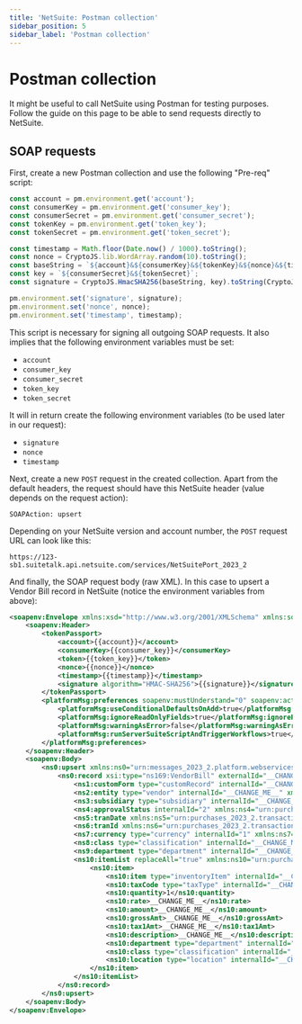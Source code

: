 ```yaml
---
title: 'NetSuite: Postman collection'
sidebar_position: 5
sidebar_label: 'Postman collection'
---
```


# Postman collection

It might be useful to call NetSuite using Postman for testing purposes. Follow the guide on this page to be able to send requests directly to NetSuite.

## SOAP requests

First, create a new Postman collection and use the following "Pre-req" script:

```js
const account = pm.environment.get('account');
const consumerKey = pm.environment.get('consumer_key');
const consumerSecret = pm.environment.get('consumer_secret');
const tokenKey = pm.environment.get('token_key');
const tokenSecret = pm.environment.get('token_secret');

const timestamp = Math.floor(Date.now() / 1000).toString();
const nonce = CryptoJS.lib.WordArray.random(10).toString();
const baseString = `${account}&${consumerKey}&${tokenKey}&${nonce}&${timestamp}`;
const key = `${consumerSecret}&${tokenSecret}`;
const signature = CryptoJS.HmacSHA256(baseString, key).toString(CryptoJS.enc.Base64);

pm.environment.set('signature', signature);
pm.environment.set('nonce', nonce);
pm.environment.set('timestamp', timestamp);
```

This script is necessary for signing all outgoing SOAP requests. It also implies that the following environment variables must be set:

- `account`
- `consumer_key`
- `consumer_secret`
- `token_key`
- `token_secret`

It will in return create the following environment variables (to be used later in our request):

- `signature`
- `nonce`
- `timestamp`

Next, create a new `POST` request in the created collection. Apart from the default headers, the request should have this NetSuite header (value depends on the request action):

```text
SOAPAction: upsert
```

Depending on your NetSuite version and account number, the `POST` request URL can look like this:

```text
https://123-sb1.suitetalk.api.netsuite.com/services/NetSuitePort_2023_2
```

And finally, the SOAP request body (raw XML). In this case to upsert a Vendor Bill record in NetSuite (notice the environment variables from above):

```xml
<soapenv:Envelope xmlns:xsd="http://www.w3.org/2001/XMLSchema" xmlns:soapenv="http://schemas.xmlsoap.org/soap/envelope/" xmlns:xsi="http://www.w3.org/2001/XMLSchema-instance">
    <soapenv:Header>
        <tokenPassport>
            <account>{{account}}</account>
            <consumerKey>{{consumer_key}}</consumerKey>
            <token>{{token_key}}</token>
            <nonce>{{nonce}}</nonce>
            <timestamp>{{timestamp}}</timestamp>
            <signature algorithm="HMAC-SHA256">{{signature}}</signature>
        </tokenPassport>
        <platformMsg:preferences soapenv:mustUnderstand="0" soapenv:actor="http://schemas.xmlsoap.org/soap/actor/next" xmlns:platformMsg="urn:messages_2023_2.platform.webservices.netsuite.com">
            <platformMsg:useConditionalDefaultsOnAdd>true</platformMsg:useConditionalDefaultsOnAdd>
            <platformMsg:ignoreReadOnlyFields>true</platformMsg:ignoreReadOnlyFields>
            <platformMsg:warningAsError>false</platformMsg:warningAsError>
            <platformMsg:runServerSuiteScriptAndTriggerWorkflows>true</platformMsg:runServerSuiteScriptAndTriggerWorkflows>
        </platformMsg:preferences>
    </soapenv:Header>
    <soapenv:Body>
        <ns0:upsert xmlns:ns0="urn:messages_2023_2.platform.webservices.netsuite.com">
            <ns0:record xsi:type="ns169:VendorBill" externalId="__CHANGE_ME__" xmlns:ns169="urn:purchases_2023_2.transactions.webservices.netsuite.com" xmlns:xsi="http://www.w3.org/2001/XMLSchema-instance">
                <ns1:customForm type="customRecord" internalId="__CHANGE_ME__" xmlns:ns1="urn:purchases_2023_2.transactions.webservices.netsuite.com"/>
                <ns2:entity type="vendor" internalId="__CHANGE_ME__" xmlns:ns2="urn:purchases_2023_2.transactions.webservices.netsuite.com"/>
                <ns3:subsidiary type="subsidiary" internalId="__CHANGE_ME__" xmlns:ns3="urn:purchases_2023_2.transactions.webservices.netsuite.com"/>
                <ns4:approvalStatus internalId="2" xmlns:ns4="urn:purchases_2023_2.transactions.webservices.netsuite.com"/>
                <ns5:tranDate xmlns:ns5="urn:purchases_2023_2.transactions.webservices.netsuite.com">2024-12-24T00:00:00</ns5:tranDate>
                <ns6:tranId xmlns:ns6="urn:purchases_2023_2.transactions.webservices.netsuite.com">__CHANGE_ME__</ns6:tranId>
                <ns7:currency type="currency" internalId="1" xmlns:ns7="urn:purchases_2023_2.transactions.webservices.netsuite.com"/>
                <ns8:class type="classification" internalId="__CHANGE_ME__" xmlns:ns8="urn:purchases_2023_2.transactions.webservices.netsuite.com"/>
                <ns9:department type="department" internalId="__CHANGE_ME__" xmlns:ns9="urn:purchases_2023_2.transactions.webservices.netsuite.com"/>
                <ns10:itemList replaceAll="true" xmlns:ns10="urn:purchases_2023_2.transactions.webservices.netsuite.com">
                    <ns10:item>
                        <ns10:item type="inventoryItem" internalId="__CHANGE_ME__"/>
                        <ns10:taxCode type="taxType" internalId="__CHANGE_ME__"/>
                        <ns10:quantity>1</ns10:quantity>
                        <ns10:rate>__CHANGE_ME__</ns10:rate>
                        <ns10:amount>__CHANGE_ME__</ns10:amount>
                        <ns10:grossAmt>__CHANGE_ME__</ns10:grossAmt>
                        <ns10:tax1Amt>__CHANGE_ME__</ns10:tax1Amt>
                        <ns10:description>__CHANGE_ME__</ns10:description>
                        <ns10:department type="department" internalId="__CHANGE_ME__"/>
                        <ns10:class type="classification" internalId="__CHANGE_ME__"/>
                        <ns10:location type="location" internalId="__CHANGE_ME__"/>
                    </ns10:item>
                </ns10:itemList>
            </ns0:record>
        </ns0:upsert>
    </soapenv:Body>
</soapenv:Envelope>
```
